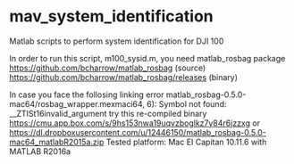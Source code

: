 # mav_system_identification
Matlab scripts to perform system identification for DJI 100

In order to run this script, m100_sysid.m, you need matlab_rosbag package
https://github.com/bcharrow/matlab_rosbag (source)
https://github.com/bcharrow/matlab_rosbag/releases (binary)
 
In case you face the follosing linking error
matlab_rosbag-0.5.0-mac64/rosbag_wrapper.mexmaci64,
6): Symbol not found: __ZTISt16invalid_argument
try this re-compiled binary
https://cmu.app.box.com/s/9hs153nwa19uqvzboglkz7y84r6jzzxg    or
https://dl.dropboxusercontent.com/u/12446150/matlab_rosbag-0.5.0-mac64_matlabR2015a.zip
Tested platform: Mac EI Capitan 10.11.6 with MATLAB R2016a
